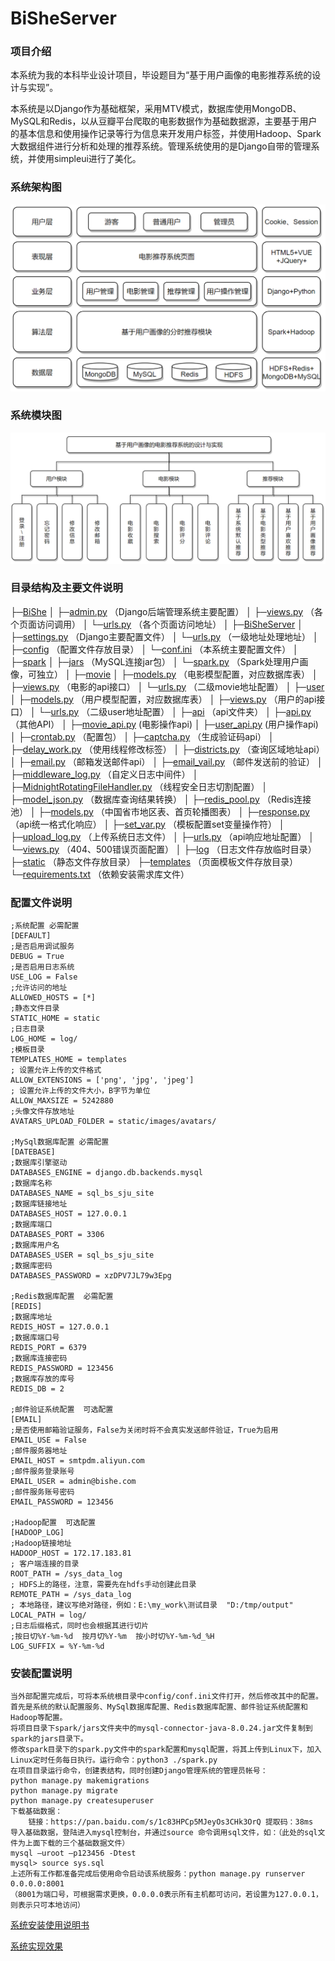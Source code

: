 # BiSheServer

### 项目介绍
​		本系统为我的本科毕业设计项目，毕设题目为“基于用户画像的电影推荐系统的设计与实现”。

​		本系统是以Django作为基础框架，采用MTV模式，数据库使用MongoDB、MySQL和Redis，以从豆瓣平台爬取的电影数据作为基础数据源，主要基于用户的基本信息和使用操作记录等行为信息来开发用户标签，并使用Hadoop、Spark大数据组件进行分析和处理的推荐系统。管理系统使用的是Django自带的管理系统，并使用simpleui进行了美化。

### 系统架构图
![](static/images/other/jiagou.png)

### 系统模块图
![](static/images/other/mokuai.png)

### 目录结构及主要文件说明

├─[BiShe](BiShe)
│  ├─[admin.py](BiShe/admin.py)                （Django后端管理系统主要配置）
│  ├─[views.py](BiShe/views.py)      	       （各个页面访问调用）
│  └─[urls.py](BiShe/urls.py)                    （各个页面访问地址）
│
├─[BiSheServer](BiSheServer)
│  ├─[settings.py](BiSheServer/settings.py)            （Django主要配置文件）
│  └─[urls.py](BiSheServer/urls.py)                   （一级地址处理地址）
│
├─[config](config)                        （配置文件存放目录）
│  └─[conf.ini](config/conf.ini)                 （本系统主要配置文件）
│
├─[spark](spark)
│  ├─[jars](spark/jars)                       （MySQL连接jar包）
│  └─[spark.py](spark/spark.py)              （Spark处理用户画像，可独立）
│
├─[movie](movie)
│  ├─[models.py](movie/models.py)           （电影模型配置，对应数据库表）
│  ├─[views.py](movie/views.py)              （电影的api接口）
│  └─[urls.py](movie/urls.py)                 （二级movie地址配置）
│
├─[user](user)
│  ├─[models.py](user/models.py)          （用户模型配置，对应数据库表）
│  ├─[views.py](user/views.py)             （用户的api接口）
│  └─[urls.py](user/urls.py)                （二级user地址配置）
│
├─[api](api)                          （api文件夹）
│  ├─[api.py](api/api.py)                （其他API）
│  ├─[movie_api.py](api/movie_api.py)      (电影操作api)
│  ├─[user_api.py](api/user_api.py)         (用户操作api)
│  ├─[crontab.py](api/crontab.py)        （配置包）
│  ├─[captcha.py](api/captcha.py)        （生成验证码api）
│  ├─[delay_work.py](api/delay_work.py)  （使用线程修改标签）
│  ├─[districts.py](api/districts.py)        （查询区域地址api）
│  ├─[email.py](api/email.py)            （邮箱发送邮件api）
│  ├─[email_vail.py](api/email_vail.py)    （邮件发送前的验证）
│  ├─[middleware_log.py](api/middleware_log.py)                            （自定义日志中间件）
│  ├─[MidnightRotatingFileHandler.py](api/MidnightRotatingFileHandler.py)     （线程安全日志切割配置）
│  ├─[model_json.py](api/model_json.py)      （数据库查询结果转换）
│  ├─[redis_pool.py](api/redis_pool.py)        （Redis连接池）
│  ├─[models.py](api/models.py)             （中国省市地区表、首页轮播图表）
│  ├─[response.py](api/response.py)          （api统一格式化响应）
│  ├─[set_var.py](api/set_var.py)              （模板配置set变量操作符）
│  ├─[upload_log.py](api/upload_log.py)       （上传系统日志文件）
│  ├─[urls.py](api/urls.py)                    （api响应地址配置）
│  └─[views.py](api/views.py)                 （404、500错误页面配置）
│
├─[log](log)                               （日志文件存放临时目录）
├─[static](static)                           （静态文件存放目录）
├─[templates](templates)                  （页面模板文件存放目录）
└─[requirements.txt](requirements.txt)      （依赖安装需求库文件）


### 配置文件说明
    ;系统配置 必需配置
    [DEFAULT]
    ;是否启用调试服务
    DEBUG = True
    ;是否启用日志系统
    USE_LOG = False
    ;允许访问的地址
    ALLOWED_HOSTS = [*]
    ;静态文件目录
    STATIC_HOME = static
    ;日志目录
    LOG_HOME = log/
    ;模板目录
    TEMPLATES_HOME = templates
    ; 设置允许上传的文件格式
    ALLOW_EXTENSIONS = ['png', 'jpg', 'jpeg']
    ; 设置允许上传的文件大小，B字节为单位
    ALLOW_MAXSIZE = 5242880
    ;头像文件存放地址
    AVATARS_UPLOAD_FOLDER = static/images/avatars/
    
    ;MySql数据库配置 必需配置
    [DATEBASE]
    ;数据库引擎驱动
    DATABASES_ENGINE = django.db.backends.mysql
    ;数据库名称
    DATABASES_NAME = sql_bs_sju_site
    ;数据库链接地址
    DATABASES_HOST = 127.0.0.1
    ;数据库端口
    DATABASES_PORT = 3306
    ;数据库用户名
    DATABASES_USER = sql_bs_sju_site
    ;数据库密码
    DATABASES_PASSWORD = xzDPV7JL79w3Epg
    
    ;Redis数据库配置  必需配置
    [REDIS]
    ;数据库地址
    REDIS_HOST = 127.0.0.1
    ;数据库端口号
    REDIS_PORT = 6379
    ;数据库连接密码
    REDIS_PASSWORD = 123456
    ;数据库存放的库号
    REDIS_DB = 2
    
    ;邮件验证系统配置  可选配置
    [EMAIL]
    ;是否使用邮箱验证服务，False为关闭时将不会真实发送邮件验证，True为启用
    EMAIL_USE = False
    ;邮件服务器地址
    EMAIL_HOST = smtpdm.aliyun.com
    ;邮件服务登录账号
    EMAIL_USER = admin@bishe.com
    ;邮件服务账号密码
    EMAIL_PASSWORD = 123456
    
    ;Hadoop配置  可选配置
    [HADOOP_LOG]
    ;Hadoop链接地址
    HADOOP_HOST = 172.17.183.81
    ; 客户端连接的目录
    ROOT_PATH = /sys_data_log
    ; HDFS上的路径，注意，需要先在hdfs手动创建此目录
    REMOTE_PATH = /sys_data_log
    ; 本地路径，建议写绝对路径，例如：E:\my_work\测试目录  "D:/tmp/output"
    LOCAL_PATH = log/
    ;日志后缀格式，同时也会根据其进行切片
    ;按日切%Y-%m-%d  按月切%Y-%m  按小时切%Y-%m-%d_%H
    LOG_SUFFIX = %Y-%m-%d


### 安装配置说明
    当外部配置完成后，可将本系统根目录中config/conf.ini文件打开，然后修改其中的配置。首先是系统的默认配置服务、MySql数据库配置、Redis数据库配置、邮件验证系统配置和Hadoop等配置。
    将项目目录下spark/jars文件夹中的mysql-connector-java-8.0.24.jar文件复制到spark的jars目录下。
    修改spark目录下的spark.py文件中的spark配置和mysql配置，将其上传到Linux下，加入Linux定时任务每日执行。运行命令：python3 ./spark.py
    在项目目录运行命令，创建表结构，同时创建Django管理系统的管理员帐号：
    python manage.py makemigrations
    python manage.py migrate
    python manage.py createsuperuser
    下载基础数据：
        链接：https://pan.baidu.com/s/1c83HPCp5MJeyOs3CHk3OrQ 提取码：38ms 
    导入基础数据，登陆进入mysql控制台，并通过source 命令调用sql文件，如：（此处的sql文件为上面下载的三个基础数据文件）
    mysql –uroot –p123456 -Dtest
    mysql> source sys.sql
    上述所有工作都准备完成后使用命令启动该系统服务：python manage.py runserver 0.0.0.0:8001
    （8001为端口号，可根据需求更换，0.0.0.0表示所有主机都可访问，若设置为127.0.0.1，则表示只可本地访问）

[系统安装使用说明书](电影推荐系统的实现效果.pdf)

[系统实现效果](基于用户画像的电影推荐系统.pdf)